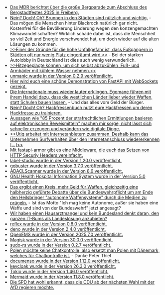 * [Das MDR berichtet über die große Bergparade zum Abschluss des Bergstadtfestes 2025 in Freiberg.](https://www.mdr.de/video/mdr-videos/a/video-935546.html)
* [Nein? Doch! Oh? Brunnen in den Städten sind nützlich und wichtig.](https://www.deutschlandfunk.de/klimawandel-gesundheit-hitzetod-klimaangst-100.html) - Das mögen die Menschen hinter Blackrock natürlich gar nicht. Kostenfrei für die Bevölkerung Linderung wegen den konzengemachten Klimawandel schaffen? Wirklich schade dabei ist, dass die Menschheit so viel Zeit und Energie verschwendet hat, um doch wieder auf die alten Lösungen zu kommen.
* [>>Einer der Gründe für die hohe Unfallgefahr ist, dass Fußgängern in Städten oft nur wenig Platz eingeräumt wird.<<](https://www.deutschlandfunk.de/fussgaenger-verkehr-stadtplanung-100.html) - Bei der starken Autolobby in Deutschland ist dies auch wenig verwunderlich.
* [>>Hitzegeplagte können, um sich selbst abzukühlen, Fuß- und Armbäder mit kühlem Wasser nehmen.<<](https://www.deutschlandfunk.de/hitzewelle-gesundheit-hitzschlag-100.html)
* [unmanic wurde in der Version 0.2.9 veröffentlicht.](https://github.com/Unmanic/unmanic/releases/tag/0.2.9)
* [Hier wird euch eine schöne Demonstration von FastAPI mit WebSockets gezeigt.](https://testdriven.io/blog/fastapi-mongo-websockets/)
* [Die Internationale muss wieder lauter erklingen. Egomane führen mit ihrem Handel dazu, dass die westlichen Länder lieber wieder Waffen, statt Schulen bauen lassen.](https://www.deutschlandfunk.de/kontrovers-nach-dem-nato-gipfel-aufruesten-um-jeden-preis-100.html) - Und das alles vom Geld der Bürger.
* [Nein? Doch! Oh? Hackfressenbuch nutzt eure Hackfressen um deren Hackfresse zu trainieren.](https://www.borncity.com/blog/2025/06/30/facebook-verwendete-private-fotos-zum-ai-training/)
* [Aussagen wie "85 Prozent der strafrechtlichen Ermittlungen basieren auf elektronischen Beweismitteln" machen mir sorge, nicht lässt sich schneller erzeugen und verändern wie digitale Dinge.](https://netzpolitik.org/2025/gesetzentwurf-polizeien-sollen-einfacher-an-digitale-beweise-kommen/)
* [>>Utiq arbeitet mit Internetanbietern zusammen. Deshalb kann das Unternehmen Surfverhalten über den Internetanschluss wiedererkennen [...]<<](https://netzpolitik.org/2025/utiq-tracking-jetzt-auch-am-internetanschluss-zu-hause/)
* [Mit fastapi-armor gibt es eine Middleware, die euch das Setzen von HTTP Securiy Headers vereinfacht.](https://github.com/inanpy/fastapi-armor)
* [label-studio wurde in der Version 1.20.0 veröffentlicht.](https://github.com/HumanSignal/label-studio/releases/tag/1.20.0)
* [gobuster wurde in der Version 3.7.0 veröffentlicht.](https://github.com/OJ/gobuster/releases/tag/v3.7.0)
* [ADACLScanner wurde in der Version 8.6 veröffentlicht.](https://github.com/canix1/ADACLScanner/releases/tag/8.6)
* [GNU Health Hospital Information System wurde in der Version 5.0 veröffentlicht.](https://lwn.net/Articles/1028010/)
* [Das ergibt einen Kreis, mehr Geld für Waffen, gleichzeitig eine halbherzig geführte Debatte über die Bundeswehrpflicht um am Ende den Heilsbringer "autonome Waffensysteme" durch die Medien zu prügeln.](https://netzpolitik.org/2025/ki-im-krieg-wir-brauchen-mehr-kritische-debatten-und-zivilgesellschaftliches-engagement/) - Ist das Motto "Ich mag keine Autonome, außer sie haben eine Waffe und sind von der Bundeswehr!" jetzt angesagt?
* [Wir haben einen Hausarztmangel und kein Bundesland denkt daran, den ganzen IT-Bums als Landeslösung anzubieten?](https://www.deutschlandfunk.de/hausarzt-deutschland-demografie-mangel-gesundheitswesen-100.html)
* [reflex wurde in der Version 0.8.0 veröffentlicht.](https://github.com/reflex-dev/reflex/releases/tag/v0.8.0)
* [deno wurde in der Version 2.4.0 veröffentlicht.](https://github.com/denoland/deno/releases/tag/v2.4.0)
* [OpenEMS wurde in der Version 2025.7.0 veröffentlicht.](https://github.com/OpenEMS/openems/releases/tag/2025.7.0)
* [Magisk wurde in der Version 30.0.0 veröffentlicht.](https://github.com/topjohnwu/Magisk/releases/tag/v30.0)
* [sudo-rs wurde in der Version 0.2.7 veröffentlicht.](https://github.com/trifectatechfoundation/sudo-rs/releases/tag/v0.2.7)
* [Polen möchte keine Chatkontrolle, also ersetzt man Polen mit Dänemark, welches für Chatkontrolle ist.](https://netzpolitik.org/2025/interne-dokumente-polen-scheitert-an-einigung-zur-chatkontrolle/) - Danke Peter Thiel
* [documenso wurde in der Version 1.12.0 veröffentlicht.](https://github.com/documenso/documenso/releases/tag/v1.12.0)
* [keycloak wurde in der Version 26.3.0 veröffentlicht.](https://github.com/keycloak/keycloak/releases/tag/26.3.0)
* [Tokio wurde in der Version 1.46.0 veröffentlicht.](https://github.com/tokio-rs/tokio/releases/tag/tokio-1.46.0)
* [Mermaid wurde in der Version 11.8.0 veröffentlicht.](https://github.com/mermaid-js/mermaid/releases/tag/mermaid%4011.8.0)
* [Die SPD hat wohl erkannt, dass die CDU ab der nächsten Wahl mit der AfD regieren möchte.](https://www.onli-blogging.de/2539/Linksammlung-272025.html)

